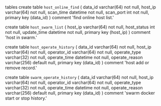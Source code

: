 tables
create table `host_online_find` (
    data_id varchar(64) not null,
    host_ip varchar(64) not null,
    scan_time datetime not null,
    scan_port int not null,
    primary key (data_id)
) comment 'find online host list.'

create table `host_swarm_list` (
    host_ip varchar(64) not null,
    host_status int not null,
    update_time datetime not null,
    primary key (host_ip)
) comment 'host in swarm.'

create table `host_operate_history` (
    data_id varchar(64) not null,
    host_ip varchar(64) not null,
    operator_id varchar(64) not null,
    operate_type varchar(32) not null,
    operate_time datetime not null,
    operate_reason varchar(256) default null,
    primary key (data_id)
) comment 'host add or remove record.'

create table `swarm_operate_history` (
    data_id varchar(64) not null,
    host_ip varchar(64) not null,
    operator_id varchar(64) not null,
    operate_type varchar(32) not null,
    operate_time datetime not null,
    operate_reason varchar(256) default null,
    primary key (data_id)
) comment 'swarm docker start or stop history.'